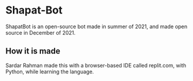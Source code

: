 # Shapat-Bot
ShapatBot is an open-source bot made in summer of 2021, and made open source in December of 2021. 
## How it is made
Sardar Rahman made this with a browser-based IDE called replit.com, with Python, while learning the language. 
